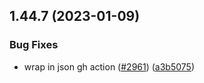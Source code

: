 ## 1.44.7 (2023-01-09)


### Bug Fixes

* wrap in json gh action ([#2961](https://github.com/EddieHubCommunity/LinkFree/issues/2961)) ([a3b5075](https://github.com/EddieHubCommunity/LinkFree/commit/a3b507530584ee7dc35a1ec299bb212b31d9e78b))



